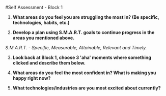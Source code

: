 #Self Assessment - Block 1

1. **What areas do you feel you are struggling the most in? (Be specific, technologies, habits, etc.)**



2. **Develop a plan using S.M.A.R.T. goals to continue progress in the areas you mentioned above.**

*S.M.A.R.T. - Specific, Measurable, Attainable, Relevant and Timely.*



3. **Look back at Block 1, choose 3 'aha' moments where something clicked and describe them below.**



4. **What areas do you feel the most confident in? What is making you happy right now?**



5. **What technologies/industries are you most excited about currently?** 
